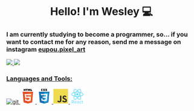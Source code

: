 
<h1 align="center">Hello! I'm Wesley 💻</h1>

<p>
<h3>
I am currently studying to become a programmer, so... if you want to contact me for any reason, send me a message on instagram <a href="https://www.instagram.com/eupou.pixel_art/">eupou.pixel_art</a>
</h3>
</p>

<div>
  <a href="https://github.com/Eupou">
  <img height="160em" src="https://github-readme-stats.vercel.app/api?username=Eupou&show_icons=true&theme=dracula&include_all_commits=true&count_private=true"/>
  <img height="160em" src="https://github-readme-stats.vercel.app/api/top-langs/?username=Eupou&layout=compact&langs_count=7&theme=dracula"/>
</div>
  
<div>
  <h3 align="left">Languages and Tools:</h3>
  <p align="left"> 
  <a href="https://git-scm.com/" target="_blank"> <img src="https://www.vectorlogo.zone/logos/git-scm/git-scm-icon.svg" alt="git" width="40" height="40"/> </a> 
  <a href="https://www.w3.org/html/" target="_blank"> <img src="https://raw.githubusercontent.com/devicons/devicon/master/icons/html5/html5-original-wordmark.svg" alt="html5" width="40" height="40"/>
    <a href="https://www.w3schools.com/css/" target="_blank"> <img src="https://raw.githubusercontent.com/devicons/devicon/master/icons/css3/css3-original-wordmark.svg" alt="css3" width="40" height="40"/> </a>
  </a> <a href="https://developer.mozilla.org/en-US/docs/Web/JavaScript" target="_blank"> <img                                                                                                                                                                                                           src="https://raw.githubusercontent.com/devicons/devicon/master/icons/javascript/javascript-original.svg" alt="javascript" width="40" height="40"/> </a>
  </a>
   <a>  <img src="https://raw.githubusercontent.com/devicons/devicon/master/icons/react/react-original-wordmark.svg" alt="react" width="40" height="40"/></a>
  </p>

</div>
